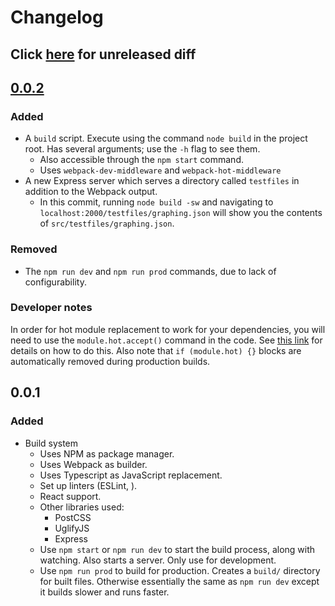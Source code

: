 # Changelog
## Click [here][unreleased] for unreleased diff
##  [0.0.2][v0.0.2]
###  Added
- A `build` script. Execute using the command `node build` in the project root. Has several arguments; use the `-h` flag to see them.
    - Also accessible through the `npm start` command.
    - Uses `webpack-dev-middleware` and `webpack-hot-middleware`
- A new Express server which serves a directory called `testfiles` in addition to the Webpack output.
    - In this commit, running `node build -sw` and navigating to `localhost:2000/testfiles/graphing.json` will show you the contents of `src/testfiles/graphing.json`.
### Removed
- The `npm run dev` and `npm run prod` commands, due to lack of configurability.
### Developer notes
In order for hot module replacement to work for your dependencies, you will need to use the `module.hot.accept()` command in the code. See [this link](https://survivejs.com/webpack/appendices/hmr/) for details on how to do this.
Also note that `if (module.hot) {}` blocks are automatically removed during production builds.
## 0.0.1
### Added
- Build system
    - Uses NPM as package manager.
    - Uses Webpack as builder.
    - Uses Typescript as JavaScript replacement.
    - Set up linters (ESLint, ).
    - React support.
    - Other libraries used:
        - PostCSS
        - UglifyJS
        - Express
    - Use `npm start` or `npm run dev` to start the build process, along with watching. Also starts a server. Only use for development.
    - Use `npm run prod` to build for production. Creates a `build/` directory for built files. Otherwise essentially the same as `npm run dev` except it builds slower and runs faster.

[v0.0.2]: https://github.com/brandongit2/math/compare/v0.0.1...v0.0.2
[unreleased]: https://github.com/brandongit2/math/compare/v0.0.1...HEAD
